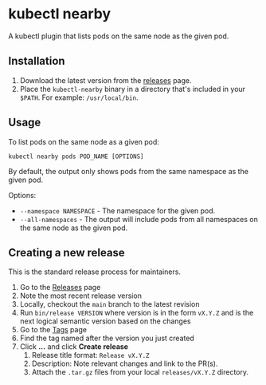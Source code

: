 # kubectl nearby

A kubectl plugin that lists pods on the same node as the given pod.

## Installation

1. Download the latest version from the [releases](/releases) page.
2. Place the `kubectl-nearby` binary in a directory that's included in your `$PATH`. For example: `/usr/local/bin`.

## Usage

To list pods on the same node as a given pod:

```
kubectl nearby pods POD_NAME [OPTIONS]
```

By default, the output only shows pods from the same namespace as the given pod.

Options:

* `--namespace NAMESPACE` - The namespace for the given pod.
* `--all-namespaces` - The output will include pods from all namespaces on the same node as the given pod.

## Creating a new release

This is the standard release process for maintainers.

1. Go to the [Releases](/kubectl-nearby/releases) page
1. Note the most recent release version
1. Locally, checkout the `main` branch to the latest revision
1. Run `bin/release VERSION` where version is in the form `vX.Y.Z` and is the next logical semantic version based on the changes
1. Go to the [Tags](/kubectl-nearby/tags) page
1. Find the tag named after the version you just created
1. Click **...** and click **Create release**
    1. Release title format: `Release vX.Y.Z`
    2. Description: Note relevant changes and link to the PR(s).
    3. Attach the `.tar.gz` files from your local `releases/vX.Y.Z` directory.
